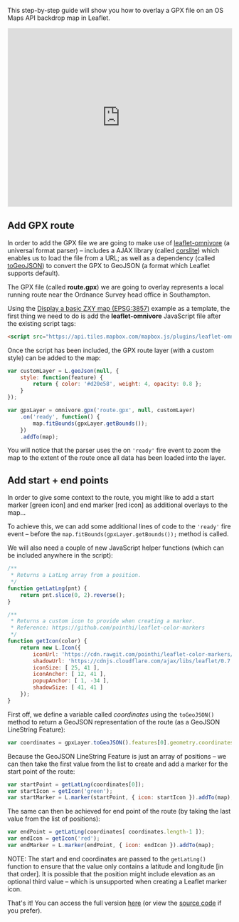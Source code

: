 This step-by-step guide will show you how to overlay a GPX file on an OS Maps API backdrop map in Leaflet.

<p><iframe style="width:100%;height:400px;max-width:1200px;border:1px solid #f5f5f5;" src="https://labs.os.uk/public/os-data-hub-tutorials/dist/quick-start/leaflet-adding-gpx.php?auth=" title="Adding GPX"></iframe></p>

## Add GPX route

In order to add the GPX file we are going to make use of [leaflet-omnivore](https://github.com/mapbox/leaflet-omnivore) (a universal format parser) &ndash; includes a AJAX library (called [corslite](https://github.com/mapbox/corslite)) which enables us to load the file from a URL; as well as a dependency (called [toGeoJSON](https://github.com/mapbox/togeojson)) to convert the GPX to GeoJSON (a format which Leaflet supports default).

The GPX file (called **route.gpx**) we are going to overlay represents a local running route near the Ordnance Survey head office in Southampton.

Using the [Display a basic ZXY map (EPSG:3857)](https://labs.os.uk/public/os-data-hub-examples/os-maps-api/zxy-3857-basic-map) example as a template, the first thing we need to do is add the **leaflet-omnivore** JavaScript file after the existing script tags:

```html
<script src="https://api.tiles.mapbox.com/mapbox.js/plugins/leaflet-omnivore/v0.3.1/leaflet-omnivore.min.js"></script>
```
Once the script has been included, the GPX route layer (with a custom style) can be added to the map:

```js
var customLayer = L.geoJson(null, {
    style: function(feature) {
        return { color: '#d20e58', weight: 4, opacity: 0.8 };
    }
});

var gpxLayer = omnivore.gpx('route.gpx', null, customLayer)
    .on('ready', function() {
        map.fitBounds(gpxLayer.getBounds());
    })
    .addTo(map);
```

You will notice that the parser uses the on `'ready'` fire event to zoom the map to the extent of the route once all data has been loaded into the layer.

## Add start + end points

In order to give some context to the route, you might like to add a start marker [green icon] and end marker [red icon] as additional overlays to the map...

To achieve this, we can add some additional lines of code to the `'ready'` fire event &ndash; before the `map.fitBounds(gpxLayer.getBounds());` method is called.

We will also need a couple of new JavaScript helper functions (which can be included anywhere in the script):

```js
/**
 * Returns a LatLng array from a position.
 */
function getLatLng(pnt) {
    return pnt.slice(0, 2).reverse();
}

/**
 * Returns a custom icon to provide when creating a marker.
 * Reference: https://github.com/pointhi/leaflet-color-markers
 */
function getIcon(color) {
    return new L.Icon({
        iconUrl: 'https://cdn.rawgit.com/pointhi/leaflet-color-markers/master/img/marker-icon-2x-' + color + '.png',
        shadowUrl: 'https://cdnjs.cloudflare.com/ajax/libs/leaflet/0.7.7/images/marker-shadow.png',
        iconSize: [ 25, 41 ],
        iconAnchor: [ 12, 41 ],
        popupAnchor: [ 1, -34 ],
        shadowSize: [ 41, 41 ]
    });
}
```

First off, we define a variable called *coordinates* using the `toGeoJSON()` method to return a GeoJSON representation of the route (as a GeoJSON LineString Feature):

```js
var coordinates = gpxLayer.toGeoJSON().features[0].geometry.coordinates;
```

Because the GeoJSON LineString Feature is just an array of positions &ndash; we can then take the first value from the list to create and add a marker for the start point of the route:

```js
var startPoint = getLatLng(coordinates[0]);
var startIcon = getIcon('green');
var startMarker = L.marker(startPoint, { icon: startIcon }).addTo(map);
```

The same can then be achieved for end point of the route (by taking the last value from the list of positions):

```js
var endPoint = getLatLng(coordinates[ coordinates.length-1 ]);
var endIcon = getIcon('red');
var endMarker = L.marker(endPoint, { icon: endIcon }).addTo(map);
```

NOTE: The start and end coordinates are passed to the `getLatLng()` function to ensure that the value only contains a latitude and longitude [in that order]. It is possible that the position might include elevation as an optional third value &ndash; which is unsupported when creating a Leaflet marker icon.

That's it! You can access the full version [here](https://labs.os.uk/public/os-data-hub-tutorials/dist/quick-start/leaflet-adding-gpx.php?auth=) (or view the [source code](https://labs.os.uk/public/os-data-hub-tutorials/dist/quick-start/source-view.html#leaflet-adding-gpx) if you prefer).
